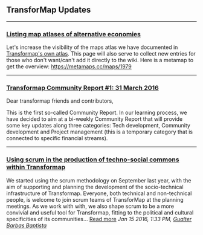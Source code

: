 ## **TransforMap Updates** ##

-----------------------------
### **[Listing map atlases of alternative economies](https://discourse.transformap.co/t/listing-all-atlases-of-maps/1012)** ###

Let's increase the visibility of the maps atlas we have documented in [Transformap's own atlas](http://mmm.3oe.de/wiki/Category:Meta). This page will also serve to collect new entries for those who don't want/can't add it directly to the wiki.
Here is a metamap to get the overview: https://metamaps.cc/maps/1979

---
### **[Transformap Community Report #1: 31 March 2016](https://discourse.transformap.co/t/community-report-1-31st-march-2016/1011)** ###

Dear transformap friends and contributors,

This is the first so-called Community Report. In our learning process, we have decided to aim at a bi-weekly Community Report that will provide some key updates along three categories: Tech development, Community development and Project management (this is a temporary category that is connected to specific financial streams).

---

###  **[Using scrum in the production of techno-social commons within Transformap](https://discourse.transformap.co/t/using-scrum-in-the-production-of-techno-social-commons-within-transformap/861)** ###

We started using the scrum methodology on September last year, with the aim of supporting and planning the development of the socio-technical infrastructure of Transformap. Everyone, both technical and non-technical people, is welcome to join scrum teams of TransforMap at the planning meetings. As we work with with, we also shape scrum to be a more convivial and useful tool for Transformap, fitting to the political and cultural specificities of its communities... [Read more](https://discourse.transformap.co/t/using-scrum-in-the-production-of-techno-social-commons-within-transformap/861)
*Jan 15 2016, 1:33 PM, [Gualter Barbas Baptista](https://discourse.transformap.co/users/gandhiano/activity)*
